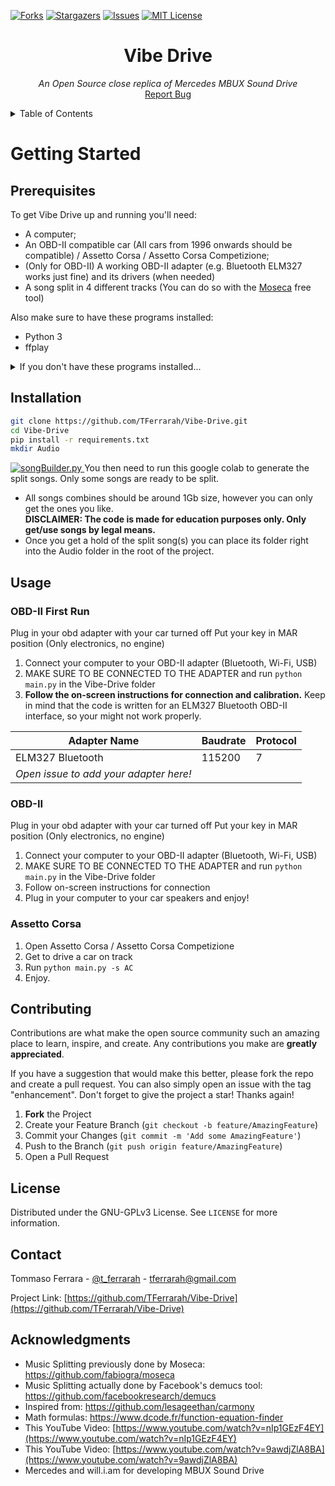 <!-- Improved compatibility of back to top link: See: https://github.com/othneildrew/Best-README-Template/pull/73 -->
<a name="readme-top"></a>
<!--
*** Thanks for checking out the Best-README-Template. If you have a suggestion
*** that would make this better, please fork the repo and create a pull request
*** or simply open an issue with the tag "enhancement".
*** Don't forget to give the project a star!
*** Thanks again! Now go create something AMAZING! :D
-->



<!-- PROJECT SHIELDS -->
<!--
*** I'm using markdown "reference style" links for readability.
*** Reference links are enclosed in brackets [ ] instead of parentheses ( ).
*** See the bottom of this document for the declaration of the reference variables
*** for contributors-url, forks-url, etc. This is an optional, concise syntax you may use.
*** https://www.markdownguide.org/basic-syntax/#reference-style-links
-->
[![Forks][forks-shield]][forks-url]
[![Stargazers][stars-shield]][stars-url]
[![Issues][issues-shield]][issues-url]
[![MIT License][license-shield]][license-url]

<h1 align="center">Vibe Drive</h1>
  <p align="center">
    <i>An Open Source close replica of Mercedes MBUX Sound Drive</i>
    <br />
    <a href="https://github.com/TFerrarah/Vibe-Drive/issues">Report Bug</a>
</div>



<!-- TABLE OF CONTENTS -->
<details>
  <summary>Table of Contents</summary>
  <ol>
    <li>
      <a href="#getting-started">Getting Started</a>
      <ul>
        <li><a href="#prerequisites">Prerequisites</a></li>
        <li><a href="#installation">Installation</a></li>
      </ul>
    </li>
    <li><a href="#usage">Usage</a></li>
    <li><a href="#contributing">Contributing</a></li>
    <li><a href="#license">License</a></li>
    <li><a href="#contact">Contact</a></li>
    <li><a href="#acknowledgments">Acknowledgments</a></li>
  </ol>
</details>

<!-- GETTING STARTED -->
# Getting Started

## Prerequisites

To get Vibe Drive up and running you'll need:
- A computer;
- An OBD-II compatible car (All cars from 1996 onwards should be compatible) / Assetto Corsa / Assetto Corsa Competizione;
- (Only for OBD-II) A working OBD-II adapter (e.g. Bluetooth ELM327 works just fine) and its drivers (when needed)
- A song split in 4 different tracks (You can do so with the <a href="https://github.com/fabiogra/moseca">Moseca</a> free tool)

Also make sure to have these programs installed:
- Python 3
- ffplay

<details>
  <summary>If you don't have these programs installed...</summary>
  
  Vibe Drive requires these programs to be installed and working: **Python**, **ffplay**

  ### Installing Python
  **Windows**
  ```
  winget install Python.Python3
  ```
  or, alternatively
  ```
  choco install python
  ```
  
  **MacOS**
  ```
  brew install Python
  ```
  
  **Ubuntu/Debian**
  ```
  sudo apt-get install python3
  ```
  
  ### Installing ffmpeg
  
  **Windows**
  ```
  winget install ffmpeg
  ```
  or, alternatively
  ```
  choco install ffmpeg-full
  ```
  
  **MacOS**
  ```
  brew install ffmpeg
  ```
  
  **Ubuntu/Debian**
  ```
  sudo apt-get install ffmpeg
  ```
</details>

## Installation

   ```sh
   git clone https://github.com/TFerrarah/Vibe-Drive.git
   cd Vibe-Drive
   pip install -r requirements.txt
   mkdir Audio
   ```

 <a href="https://colab.research.google.com/drive/1uYASgdV317NyswVvl2SpMvohozKDtuYy?usp=sharing">
    <img src="https://colab.research.google.com/assets/colab-badge.svg" alt="songBuilder.py">
 </a>
You then need to run this google colab to generate the split songs. Only some songs are ready to be split.

 - All songs combines should be around 1Gb size, however you can only get the ones you like.<br>
 **DISCLAIMER: The code is made for education purposes only. Only get/use songs by legal means.**
 - Once you get a hold of the split song(s) you can place its folder right into the Audio folder in the root of the project.

<!-- USAGE EXAMPLES -->
## Usage

### OBD-II First Run
Plug in your obd adapter with your car turned off
Put your key in MAR position (Only electronics, no engine)
1. Connect your computer to your OBD-II adapter (Bluetooth, Wi-Fi, USB)
2. MAKE SURE TO BE CONNECTED TO THE ADAPTER and run `python main.py` in the Vibe-Drive folder
3. **Follow the on-screen instructions for connection and calibration.**
Keep in mind that the code is written for an ELM327 Bluetooth OBD-II interface, so your might not work properly.

| Adapter Name                           | Baudrate | Protocol |
|----------------------------------------|----------|----------|
| ELM327 Bluetooth                       | 115200   | 7        |
| _Open issue to add your adapter here!_ |          |          |

### OBD-II
Plug in your obd adapter with your car turned off
Put your key in MAR position (Only electronics, no engine)
1. Connect your computer to your OBD-II adapter (Bluetooth, Wi-Fi, USB)
2. MAKE SURE TO BE CONNECTED TO THE ADAPTER and run `python main.py` in the Vibe-Drive folder
3. Follow on-screen instructions for connection
4. Plug in your computer to your car speakers and enjoy!

### Assetto Corsa
1. Open Assetto Corsa / Assetto Corsa Competizione
2. Get to drive a car on track
3. Run `python main.py -s AC`
4. Enjoy.

<!-- CONTRIBUTING -->
## Contributing

Contributions are what make the open source community such an amazing place to learn, inspire, and create. Any contributions you make are **greatly appreciated**.

If you have a suggestion that would make this better, please fork the repo and create a pull request. You can also simply open an issue with the tag "enhancement".
Don't forget to give the project a star! Thanks again!

1. **Fork** the Project
2. Create your Feature Branch (`git checkout -b feature/AmazingFeature`)
3. Commit your Changes (`git commit -m 'Add some AmazingFeature'`)
4. Push to the Branch (`git push origin feature/AmazingFeature`)
5. Open a Pull Request

<!-- LICENSE -->
## License

Distributed under the GNU-GPLv3 License. See `LICENSE` for more information.

<!-- CONTACT -->
## Contact

Tommaso Ferrara - [@t_ferrarah](https://instagram.com/t_Ferrarah) - tferrarah@gmail.com

Project Link: [https://github.com/TFerrarah/Vibe-Drive](https://github.com/TFerrarah/Vibe-Drive)

<!-- ACKNOWLEDGMENTS -->
## Acknowledgments

* Music Splitting previously done by Moseca: https://github.com/fabiogra/moseca
* Music Splitting actually done by Facebook's demucs tool: https://github.com/facebookresearch/demucs
* Inspired from: https://github.com/lesageethan/carmony
* Math formulas: https://www.dcode.fr/function-equation-finder
* This YouTube Video: [https://www.youtube.com/watch?v=nIp1GEzF4EY](https://www.youtube.com/watch?v=nIp1GEzF4EY)
* This YouTube Video: [https://www.youtube.com/watch?v=9awdjZlA8BA](https://www.youtube.com/watch?v=9awdjZlA8BA)
* Mercedes and will.i.am for developing MBUX Sound Drive


<!-- MARKDOWN LINKS & IMAGES -->
<!-- https://www.markdownguide.org/basic-syntax/#reference-style-links -->
[contributors-shield]: https://img.shields.io/github/contributors/TFerrarah/Vibe-Drive.svg?style=for-the-badge
[contributors-url]: https://github.com/TFerrarah/Vibe-Drive/graphs/contributors
[forks-shield]: https://img.shields.io/github/forks/TFerrarah/Vibe-Drive.svg?style=for-the-badge
[forks-url]: https://github.com/TFerrarah/Vibe-Drive/network/members
[stars-shield]: https://img.shields.io/github/stars/TFerrarah/Vibe-Drive.svg?style=for-the-badge
[stars-url]: https://github.com/TFerrarah/Vibe-Drive/stargazers
[issues-shield]: https://img.shields.io/github/issues/TFerrarah/Vibe-Drive.svg?style=for-the-badge
[issues-url]: https://github.com/TFerrarah/Vibe-Drive/issues
[license-shield]: https://img.shields.io/github/license/TFerrarah/Vibe-Drive.svg?style=for-the-badge
[license-url]: https://github.com/TFerrarah/Vibe-Drive/blob/main/LICENSE
